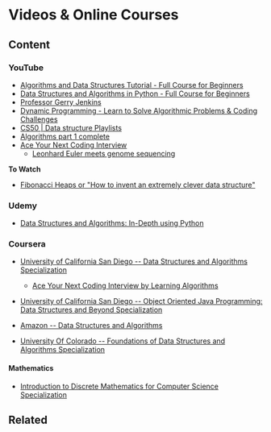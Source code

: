 Videos & Online Courses
========

Content
---------------

### YouTube

* [Algorithms and Data Structures Tutorial - Full Course for Beginners](https://www.youtube.com/watch?v=8hly31xKli0)
* [Data Structures and Algorithms in Python - Full Course for Beginners](https://www.youtube.com/watch?v=pkYVOmU3MgA)
* [Professor Gerry Jenkins](https://www.youtube.com/c/GerryJenkins/playlists)
* [Dynamic Programming - Learn to Solve Algorithmic Problems & Coding Challenges](https://www.youtube.com/watch?v=oBt53YbR9Kk)
* [CS50 | Data structure Playlists](https://www.youtube.com/c/cs50/search?query=structure)
* [Algorithms part 1 complete](https://www.youtube.com/watch?v=9diDWV-fOnE&t=1374s)
* [Ace Your Next Coding Interview](https://www.youtube.com/@acecodinginterview)
	* [Leonhard Euler meets genome sequencing](https://www.youtube.com/watch?v=XGW6jFyNjTY)

**To Watch**

* [Fibonacci Heaps or "How to invent an extremely clever data structure"](https://www.youtube.com/watch?v=6JxvKfSV9Ns)

### Udemy 

* [Data Structures and Algorithms: In-Depth using Python](https://www.udemy.com/course/learning-data-structures-algorithms-in-python-from-scratch/?ranMID=39197&ranEAID=JVFxdTr9V80&ranSiteID=JVFxdTr9V80-21dLyudtMRj8mXo5W6422g&LSNPUBID=JVFxdTr9V80&utm_source=aff-campaign&utm_medium=udemyads)

### Coursera 

* [University of California San Diego -- Data Structures and Algorithms Specialization](https://www.coursera.org/specializations/data-structures-algorithms)
	* [Ace Your Next Coding Interview by Learning Algorithms](https://cogniterra.org/course/24/promo)
* [University of California San Diego -- Object Oriented Java Programming: Data Structures and Beyond Specialization](https://www.coursera.org/specializations/java-object-oriented)
* [Amazon -- Data Structures and Algorithms](https://www.coursera.org/learn/developer-data-structures-and-algorithms)

* [University Of Colorado -- Foundations of Data Structures and Algorithms Specialization](https://www.coursera.org/specializations/boulder-data-structures-algorithms)

#### Mathematics

* [Introduction to Discrete Mathematics for Computer Science Specialization](https://www.coursera.org/specializations/discrete-mathematics)

Related
----------------------------

